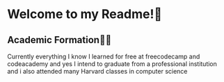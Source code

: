 <h1>Welcome to my Readme!👹</h1>
<h2>Academic Formation🙍‍♂️</h2>
<p>Currently everything I know I learned for free at freecodecamp and codeacademy and yes I intend to graduate from a professional institution and i also attended many Harvard classes in computer science</p>
